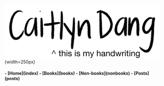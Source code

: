 ![](images/name3.png){width=250px}

<h4 class="menu">
- [Home](index)
- [Books](books)
- [Non-books](nonbooks)
- [Posts](posts)
<!-- - [Thoughts](thoughts) -->
</h4>
